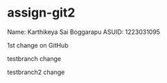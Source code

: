 # assign-git2
Name: Karthikeya Sai Boggarapu ASUID: 1223031095

1st change on GitHub

testbranch change

testbranch2 change

